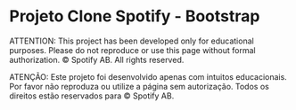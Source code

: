 # Projeto Clone Spotify - Bootstrap

ATTENTION: This project has been developed only for educational purposes.
Please do not reproduce or use this page without formal authorization.
© Spotify AB. All rights reserved.

ATENÇÃO: Este projeto foi desenvolvido apenas com intuitos educacionais. 
Por favor não reproduza ou utilize a página sem autorização.
Todos os direitos estão reservados para © Spotify AB.

